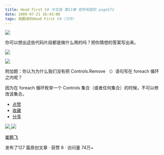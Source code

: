 ```yaml
---
title: Head First C# 中文版 第13章 控件和图形 page572
date: 2009-07-21 16:43:00
tags: 我翻译的Head First C#（习作）
---
```

![](https://p-blog.csdn.net/images/p_blog_csdn_net/cuipengfei1/EntryImages/20090721/2009-07-21_16-31-38.jpg)

你可以想出这些代码片段都是做什么用的吗？把你猜想的答案写出来。

  

![](https://p-blog.csdn.net/images/p_blog_csdn_net/cuipengfei1/EntryImages/20090721/2009-07-21_16-32-13.jpg)

![](https://p-blog.csdn.net/images/p_blog_csdn_net/cuipengfei1/EntryImages/20090721/2009-07-21_16-32-32.jpg)

附加题：你认为为什么我们没有把  Controls.Remove  （）语句写在  foreach  循环之内呢？

因为在  foreach  循环枚举一个  Controls  集合（或者任何集合）的时候，不可以修改该集合。

  * [ 点赞  ](javascript:;)
  * [ 收藏  ](javascript:;)
  * [ 分享 ](javascript:;)

[ ![](https://profile.csdnimg.cn/5/2/5/3_cuipengfei1)
![](https://g.csdnimg.cn/static/user-reg-year/1x/11.png)
](https://blog.csdn.net/cuipengfei1)

[ 崔鹏飞 ](https://blog.csdn.net/cuipengfei1)

发布了127 篇原创文章  ·  获赞 8  ·  访问量 74万+

